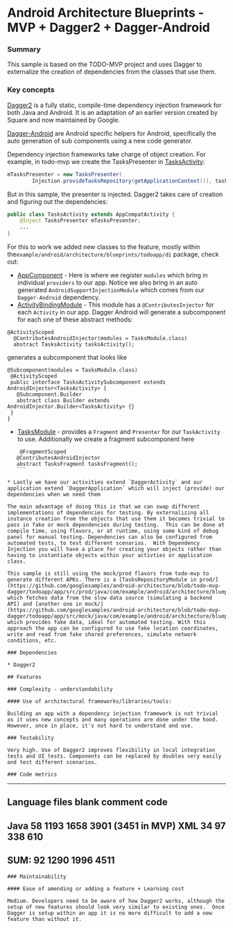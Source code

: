 # Android Architecture Blueprints - MVP + Dagger2 + Dagger-Android
### Summary
This sample is based on the TODO-MVP project and uses Dagger to externalize  the creation of dependencies from the classes that use them.

### Key concepts

[Dagger2](http://google.github.io/dagger/) is a fully static, compile-time dependency injection framework for both Java and Android. It is an adaptation of an earlier version created by Square and now maintained by Google.

[Dagger-Android](https://google.github.io/dagger//android.html) are Android specific helpers for Android, specifically the auto generation of sub components using a new code generator. 

Dependency injection frameworks take charge of object creation. For example, in todo-mvp we create the TasksPresenter in [TasksActivity](https://github.com/googlesamples/android-architecture/blob/todo-mvp/todoapp/app/src/main/java/com/example/android/architecture/blueprints/todoapp/tasks/TasksActivity.java#L75):

```java
mTasksPresenter = new TasksPresenter(
        Injection.provideTasksRepository(getApplicationContext()), tasksFragment);
```

But in this sample, the presenter is injected. Dagger2 takes care of creation and figuring out the dependencies:

```java
public class TasksActivity extends AppCompatActivity {
    @Inject TasksPresenter mTasksPresenter;
    ...
}
```

For this to work we added new classes to the feature, mostly within the`example/android/architecture/blueprints/todoapp/di` package, check out:
 * [AppComponent](https://github.com/googlesamples/android-architecture/blob/todo-mvp-dagger/todoapp/app/src/main/java/com/example/android/architecture/blueprints/todoapp/di/AppComponent.java) - Here is where we register `modules` which bring in individual `providers` to our app. Notice we also bring in an auto generated `AndroidSupportInjectionModule` which comes from our `Dagger-Android` dependency.
  * [ActivityBindingModule](https://github.com/googlesamples/android-architecture/blob/todo-mvp-dagger/todoapp/app/src/main/java/com/example/android/architecture/blueprints/todoapp/di/ActivityBindingModule.java) - This module  has a `@ContributesInjector` for each `Activity` in our app.  Dagger Android will generate a subcomponent for each one of these abstract methods:
  ```   
  @ActivityScoped
    @ContributesAndroidInjector(modules = TasksModule.class)
    abstract TasksActivity tasksActivity();
 ```
 
 generates a subcomponent that looks like 
 
 ```
 @Subcomponent(modules = TasksModule.class)
  @ActivityScoped
  public interface TasksActivitySubcomponent extends AndroidInjector<TasksActivity> {
    @Subcomponent.Builder
    abstract class Builder extends AndroidInjector.Builder<TasksActivity> {}
  }
}
```


 * [TasksModule](https://github.com/googlesamples/android-architecture/blob/todo-mvp-dagger/todoapp/app/src/main/java/com/example/android/architecture/blueprints/todoapp/tasks/TasksModule.java) - provides a `Fragment` and `Presenter` for our `TaskActivity` to use.  Additionally we create a fragment subcomponent here
 ```
     @FragmentScoped
    @ContributesAndroidInjector
    abstract TasksFragment tasksFragment();
    ```

* Lastly we have our activities extend `DaggerActivity` and our application extend `DaggerApplication` which will inject (provide) our dependencies when we need them

 The main advantage of doing this is that we can swap different implementations of dependencies for testing. By externalizing all instance creation from the objects that use them it becomes trivial to pass in fake or mock dependencies during testing.  This can be done at compile time, using flavors, or at runtime, using some kind of debug panel for manual testing. Dependencies can also be configured from automated tests, to test different scenarios.  With Dependency Injection you will have a place for creating your objects rather than having to instantiate objects within your activties or application class.  

This sample is still using the mock/prod flavors from todo-mvp to generate different APKs. There is a [TasksRepositoryModule in prod/](https://github.com/googlesamples/android-architecture/blob/todo-mvp-dagger/todoapp/app/src/prod/java/com/example/android/architecture/blueprints/todoapp/data/source/TasksRepositoryModule.java) which fetches data from the slow data source (simulating a backend API) and [another one in mock/](https://github.com/googlesamples/android-architecture/blob/todo-mvp-dagger/todoapp/app/src/mock/java/com/example/android/architecture/blueprints/todoapp/data/source/TasksRepositoryModule.java), which provides fake data, ideal for automated testing. With this approach the app can be configured to use fake location coordinates, write and read from fake shared preferences, simulate network conditions, etc.

### Dependencies
 
 * Dagger2

## Features

### Complexity - understandability

#### Use of architectural frameworks/libraries/tools:

Building an app with a dependency injection framework is not trivial as it uses new concepts and many operations are done under the hood. However, once in place, it's not hard to understand and use.

### Testability

Very high. Use of Dagger2 improves flexibility in local integration tests and UI tests. Components can be replaced by doubles very easily and test different scenarios.

### Code metrics
```
-------------------------------------------------------------------------------
Language                     files          blank        comment           code
-------------------------------------------------------------------------------
Java                            58           1193           1658           3901 (3451 in MVP)
XML                             34             97            338            610
-------------------------------------------------------------------------------
SUM:                            92           1290           1996           4511
-------------------------------------------------------------------------------

```
### Maintainability

#### Ease of amending or adding a feature + Learning cost

Medium. Developers need to be aware of how Dagger2 works, although the setup of new features should look very similar to existing ones.  Once Dagger is setup within an app it is no more difficult to add a new feature than without it.
